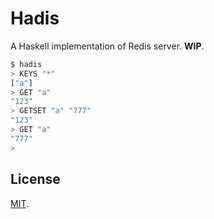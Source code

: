 # Hadis

A Haskell implementation of Redis server. **WIP**.

```bash
$ hadis
> KEYS "*"
["a"]
> GET "a"
"123"
> GETSET "a" "777"
"123"
> GET "a"
"777"
>
```

## License

[MIT](LICENSE).
